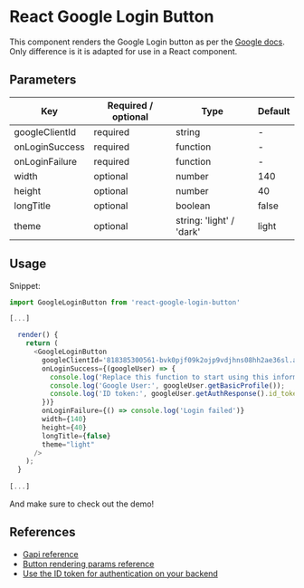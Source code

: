 # React Google Login Button

This component renders the Google Login button as per the [Google docs](https://developers.google.com/identity/sign-in/web/sign-in). Only difference is it is adapted for use in a React component.

## Parameters

| Key | Required / optional | Type | Default |
|-----|---------------------|------|---------|
| googleClientId | required | string | - |
| onLoginSuccess | required | function | - |
| onLoginFailure | required | function | - |
| width | optional | number | 140 |
| height  | optional | number | 40 |
| longTitle | optional | boolean | false |
| theme | optional | string: 'light' / 'dark' | light |

## Usage

Snippet:
```javascript
import GoogleLoginButton from 'react-google-login-button'

[...]

  render() {
    return (
      <GoogleLoginButton
        googleClientId='818385300561-bvk0pjf09k2ojp9vdjhns08hh2ae36sl.apps.googleusercontent.com'
        onLoginSuccess={(googleUser) => {
          console.log('Replace this function to start using this information');
          console.log('Google User:', googleUser.getBasicProfile());
          console.log('ID token:', googleUser.getAuthResponse().id_token);
        })}
        onLoginFailure={() => console.log('Login failed')}
        width={140}
        height={40}
        longTitle={false}
        theme="light"
      />    
    );
  }
  
[...]
```

And make sure to check out the demo!

## References

  * [Gapi reference](https://developers.google.com/identity/sign-in/web/reference)
  * [Button rendering params reference](https://developers.google.com/identity/sign-in/web/reference#gapisignin2renderid-options)
  * [Use the ID token for authentication on your backend](https://developers.google.com/identity/sign-in/web/backend-auth)